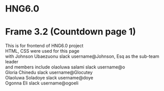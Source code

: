 # HNG6.0

# Frame 3.2 (Countdown page 1) 


This is for frontend of HNG6.0 project<br />
HTML, CSS were used for this page<br />
with Johnson Ubaezuonu slack username@Johnson, Esq as the sub-team leader <br />
and members include olaoluwa salami slack username@o<br />
Gloria Chinedu   slack username@Glocutey<br />
Olaoluwa Soladoye slack username@doye<br />
Ogonna Eli   slack username@ogoeli<br />
